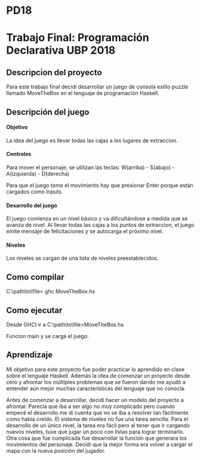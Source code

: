 # PD18
<h1>Trabajo Final: Programación Declarativa UBP 2018</h1>

<h2>Descripcion del proyecto </h2>
<p>Para este trabajo final decidí desarrollar un juego de consola estilo puzzle llamado MoveTheBox en el lenguaje de programación Haskell. </p>

<h2>Descripción del juego</h2>

<h4>Objetivo</h4>
<p>La idea del juego es llevar todas las cajas a los lugares de extraccion.</p>

<h4>Controles</h4>
<p>Para mover el personaje, se utilizan las teclas: W(arriba) - S(abajo) - A(izquierda) - D(derecha)</p>
<p>Para que el juego tome el movimiento hay que presionar Enter porque están cargados como Inputs.</p>

<h4>Desarrollo del juego</h4>
<p>El juego comienza en un nivel básico y va dificultándose a medida que se avanza de nivel. Al llevar todas las cajas a los puntos de extraccion, el juego emite mensaje de felicitaciones y se autocarga el próximo nivel.</p>

<h4>Niveles</h4>
<p>Los niveles se cargan de una lista de niveles preestablecidos.</p>

<h2>Como compilar</h2>

<p>C:\path\to\file> ghc MoveTheBox.hs <p>
  
<h2> Como ejecutar </h2>

<p> Desde GHCI ir a C:\path\to\file>MoveTheBox.hs <p>
<p> Funcion main y se carga el juego.</p>

<h2>Aprendizaje </h2>

<p>Mi objetivo para este proyecto fue poder practicar lo aprendido en clase sobre el lenguaje Haskell. Además la idea de comenzar un proyecto desde cero y afrontar los múltiples problemas que se fueron dando me ayudó a entender aún mejor muchas características del lenguaje que no conocía.</p>
<p> Antes de comenzar a desarrollar, decidí hacer un modelo del proyecto a afrontar. Parecía que iba a ser algo no muy complicado pero cuando empecé el desarrollo me di cuenta que no se iba a resolver tan fácilmente como había creído. El sistema de niveles no fue una tarea sencilla. Para el desarrollo de un único nivel, la tarea era fácil pero al tener que ir cargando nuevos niveles, tuve que jugar un poco con listas para lograr terminarlo. Otra cosa que fue complicada fue desarrollar la función que generara los movimientos del personaje. Decidí que la mejor forma era volver a cargar el mapa con la nueva posición del jugador.</p>
